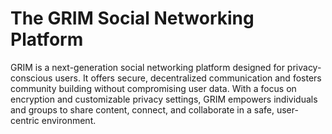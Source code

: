 # The GRIM Social Networking Platform

GRIM is a next-generation social networking platform designed for privacy-conscious users. It offers secure, decentralized communication and fosters community building without compromising user data. With a focus on encryption and customizable privacy settings, GRIM empowers individuals and groups to share content, connect, and collaborate in a safe, user-centric environment.
